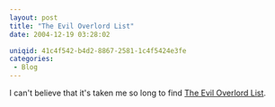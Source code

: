 ```yaml
---
layout: post
title: "The Evil Overlord List"
date: 2004-12-19 03:28:02

uniqid: 41c4f542-b4d2-8867-2581-1c4f5424e3fe
categories: 
 - Blog
---
```

<p>I can't believe that it's taken me so long to find <a href="http://www.eviloverlord.com/lists/overlord.html">The Evil Overlord List</a>.  </p>
